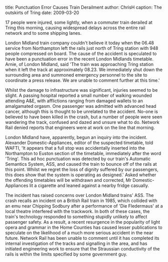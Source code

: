 title: Punctuation Error Causes Train Derailment
author: ChrisH
caption: The outskirts of Tring
date: 2009-03-20

<p>17 people were injured, some lightly, when a commuter train derailed at Tring this morning, causing widespread delays across the entire rail 
network and to some shipping lanes.</p>

<p>London Midland train company couldn't believe it today when the 06.48 service from Northampton left the rails just north of Tring station with 948 
people compressed on board. The cause of the accident is speculated to have been a punctuation error in the recent London Midlands timetable. Arnie, 
of London Midland, said 'The train was approaching Tring station when it left the track at approximately 08.23. We immediately shut down the 
surrounding area and summoned emergency personnel to the site to coordinate a press release. We are unable to comment further at this time.'</p>

<p>Whilst the damage to infrastructure was significant, injuries seemed to be slight. A passing hospital reported a small number of walking 
wounded attending A&E, with afflictions ranging from damaged wallets to an amalgamated orgasm. One passenger was admitted with advanced head cancer, 
although this is thought to be unrelated to the accident. No-one is believed to have been killed in the crash, but a number of people were seen 
wandering the track, confused and dazed and unsure what to do. Network Rail denied reports that engineers were at work on the line that morning.</p>

<p>London Midland have, apparently, begun an inquiry into the incident. Alexander Domestic-Appliances, editor of the suspected timetable, told WAFTI, 
'It appears that a full stop was accidentally inserted into the Northampton to Euston section of the timetable, immediately after the word 'Tring'. 
This ad hoc punctuation was detected by our train's Automatic Semantics System, ASS, and caused the train to bounce off of the rails at this point. 
Whilst we regret the loss of dignity suffered by our passengers, this does show that the system is operating as designed.' Asked whether the 
offending timetables will be withdrawn and corrected, Mr Domestic-Appliances lit a cigarette and leaned against a nearby fridge casually.</p>

<p>The incident has raised concerns over London Midland trains' ASS. The crash recalls an incident on a British Rail train in 1985, which collided 
with an emu near Chipping Sodbury after a performance of 'Die Fledermaus' at a local theatre interfered with the trackwork. In both of these cases, 
the train's technology responded to something stupidly unlikely to affect passenger safety. As a result, a recent resurgence in the popularity of light 
opera and grammar in the Home Counties has caused lesser publications to speculate on the likelihood of a much more serious accident in the near 
future. Network Rail has been unable to comment until it has completed its internal investigation of the tracks and signalling in the area, and has 
initiated engineering work to ensure that the Straussian conductivity of the rails is within the limits specified by some government guy.</p>
